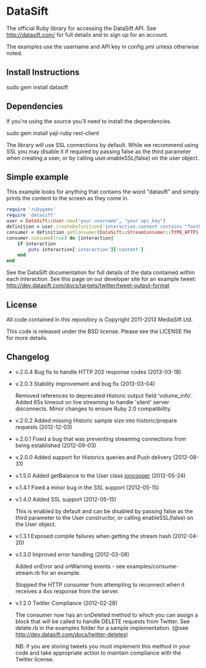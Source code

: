 DataSift
========

The official Ruby library for accessing the DataSift API. See
http://datasift.com/ for full details and to sign up for an account.

The examples use the username and API key in config.yml unless otherwise noted.

Install Instructions
--------------------

sudo gem install datasift

Dependencies
------------

If you're using the source you'll need to install the dependencies.

sudo gem install yajl-ruby rest-client

The library will use SSL connections by default. While we recommend using SSL
you may disable it if required by passing false as the third parameter when
creating a user, or by calling user.enableSSL(false) on the user object.

Simple example
--------------

This example looks for anything that contains the word "datasift" and simply
prints the content to the screen as they come in.

```ruby
require 'rubygems'
require 'datasift'
user = DataSift::User.new("your username", "your api_key")
definition = user.createDefinition('interaction.content contains "football"')
consumer = definition.getConsumer(DataSift::StreamConsumer::TYPE_HTTP)
consumer.consume(true) do |interaction|
	if interaction
		puts interaction['interaction']['content']
	end
end
```

See the DataSift documentation for full details of the data contained within
each interaction. See this page on our developer site for an example tweet:
http://dev.datasift.com/docs/targets/twitter/tweet-output-format

License
-------

All code contained in this repository is Copyright 2011-2013 MediaSift Ltd.

This code is released under the BSD license. Please see the LICENSE file for
more details.

Changelog
---------

* v.2.0.4 Bug fix to handle HTTP 202 response codes (2013-03-18)

* v.2.0.3 Stability improvement and bug fix (2013-03-04)
  
  Removed references to deprecated Historic output field 'volume_info'.
  Added 65s timeout on live streaming to handle 'silent' server disconnects.
  Minor changes to ensure Ruby 2.0 compatibility.

* v.2.0.2 Added missing Historic sample size into historic/prepare requests (2012-12-03)

* v.2.0.1 Fixed a bug that was preventing streaming connections from being established (2012-09-03)

* v.2.0.0 Added support for Historics queries and Push delivery (2012-08-31)

* v.1.5.0 Added getBalance to the User class [joncooper](https://github.com/joncooper) (2012-05-24)

* v.1.4.1 Fixed a minor bug in the SSL support (2012-05-15)

* v.1.4.0 Added SSL support (2012-05-15)

  This is enabled by default and can be disabled by passing false as the third
  parameter to the User constructor, or calling enableSSL(false) on the User
  object.

* v.1.3.1 Exposed compile failures when getting the stream hash (2012-04-20)

* v.1.3.0 Improved error handling (2012-03-08)

  Added onError and onWarning events - see examples/consume-stream.rb for an
  example.

  Stopped the HTTP consumer from attempting to reconnect when it receives a
  4xx response from the server.

* v.1.2.0 Twitter Compliance (2012-02-28)

  The consumer now has an onDeleted method to which you can assign a block
  that will be called to handle DELETE requests from Twitter. See delete.rb
  in the examples folder for a sample implementation.
  (@see http://dev.datasift.com/docs/twitter-deletes)

  NB: if you are storing tweets you must implement this method in your code
  and take appropriate action to maintain compliance with the Twitter license.
